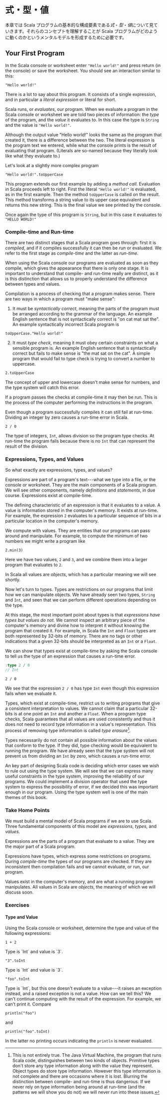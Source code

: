 # 式・型・値

本章では Scala プログラムの基本的な構成要素である*式*・*型*・*値*について見ていきます。それらのコンセプトを理解することが Scala プログラムがどのように動くのかというメンタルモデルを形成するために必要です。

## Your First Program

In the Scala console or worksheet enter `"Hello world!"` and press return (in the console) or save the worksheet. You should see an interaction similar to this:

```tut:book
"Hello world!"
```

There is a lot to say about this program. It consists of a single expression, and in particular a *literal expression* or literal for short.

Scala runs, or *evaluates*, our program. When we evaluate a program in the Scala console or worksheet we are told two pieces of information: the *type* of the program, and the *value* it evaluates to. In this case the type is `String` and the value is `"Hello world!"`.

Although the output value "Hello world!" looks the same as the program that created it, there is a difference between the two. The literal expression is the program text we entered, while what the console prints is the result of evaluating that program. (Literals are so-named because they literally look like what they evaluate to.)

Let's look at a slightly more complex program

```tut:book
"Hello world!".toUpperCase
```

This program extends our first example by adding a *method call*. Evaluation in Scala proceeds left to right. First the literal `"Hello world!"` is evaluated, as in the first example. Then the method `toUpperCase` is called on the result. This method transforms a string value to its upper case equivalent and returns this new string. This is the final value we see printed by the console.

Once again the type of this program is `String`, but in this case it evaluates to `"HELLO WORLD!"`

### Compile-time and Run-time

There are two distinct stages that a Scala program goes through: first it is *compiled*, and if it compiles successfully it can then be *run* or evaluated. We refer to the first stage as *compile-time* and the latter as *run-time*.

When using the Scala console our programs are evaluated as soon as they compile, which gives the appearance that there is only one stage. It is important to understand that compile- and run-time really are distinct, as it is this distinction that allows us to properly understand the difference between types and values.

Compilation is a process of checking that a program makes sense. There are two ways in which a program must "make sense":

1. It must be *syntactically correct*, meaning the parts of the program must be arranged according to the grammar of the language. An example English sentence that is not syntactically correct is "on cat mat sat the". An example syntactically incorrect Scala program is

```tut:book:fail
toUpperCase."Hello world!"
```

2. It must *type check*, meaning it must obey certain constraints on what a sensible program is. An example English sentence that is syntactically correct but fails to make sense is "the mat sat on the cat". A simple program that would fail to type check is trying to convert a number to uppercase.

```tut:book:fail
2.toUpperCase
```

The concept of upper and lowercase doesn't make sense for numbers, and the type system will catch this error.

If a program passes the checks at compile-time it may then be run. This is the process of the computer performing the instructions in the program.

Even though a program successfully compiles it can still fail at run-time. Dividing an integer by zero causes a run-time error in Scala.

```tut:book:fail
2 / 0
```

The type of integers, `Int`, allows division so the program type checks. At run-time the program fails because there is no `Int` that can represent the result of the division.


### Expressions, Types, and Values

So what exactly are expressions, types, and values?

Expressions are part of a program's text---what we type into a file, or the console or worksheet. They are the main components of a Scala program. We will see other components, namely *definitions* and *statements*, in due course. Expressions exist at compile-time.

The defining characteristic of an expression is that it evaluates to a value. A value is information stored in the computer's memory. It exists at run-time. For example, the expression `2` evaluates to a particular sequence of bits in a particular location in the computer's memory.

We compute with values. They are entities that our programs can pass around and manipulate. For example, to compute the minimum of two numbers we might write a program like

```tut:book
2.min(3)
```

Here we have two values, `2` and `3`, and we combine them into a larger program that evaluates to `2`.

In Scala all values are *objects*, which has a particular meaning we will see shortly.

Now let's turn to types. Types are restrictions on our programs that limit how we can manipulate objects. We have already seen two types, `String` and `Int`, and seen that we can perform different operations depending on the type.

At this stage, the most important point about types is that *expressions have types but values do not*. We cannot inspect an arbitrary piece of the computer's memory and divine how to interpret it without knowing the program that created it. For example, in Scala the `Int` and `Float` types are both represented by 32-bits of memory. There are no tags or other indications that a given 32-bits should be interpreted as an `Int` or a `Float`.

We can show that types exist at compile-time by asking the Scala console to tell us the type of an expression that causes a run-time error.

```scala
:type 2 / 0
// Int
```

```tut:book:fail
2 / 0
```

We see that the expression `2 / 0` has type `Int` even though this expression fails when we evaluate it.

Types, which exist at compile-time, restrict us to writing programs that give a consistent interpretation to values. We cannot claim that a particular 32-bits is at one point an `Int` and another a `Float`. When a program type checks, Scala guarantees that all values are used consistently and thus it does not need to record type information in a value's representation. This process of removing type information is called *type erasure*[^type-erasure].

[^type-erasure]: This is not entirely true. The Java Virtual Machine, the program that runs Scala code, distinguishes between two kinds of objects. Primitive types don't store any type information along with the value they represent. Object types do store type information. However this type information is not complete and there are occasions where it is lost. Blurring the distinction between compile- and run-time is thus dangerous. If we never rely on type information being around at run-time (and the patterns we will show you do not) we will never run into these issues.

Types necessarily do not contain all possible information about the values that conform to the type. If they did, type checking would be equivalent to running the program. We have already seen that the type system will not prevent us from dividing an `Int` by zero, which causes a run-time error.

An key part of designing Scala code is deciding which error cases we wish to rule out using the type system. We will see that we can express many useful constraints in the type system, improving the reliability of our programs. We could implement a division operator that used the type system to express the possibility of error, if we decided this was important enough in our program. Using the type system well is one of the main themes of this book.


### Take Home Points

We must build a mental model of Scala programs if we are to use Scala. Three fundamental components of this model are *expressions*, *types*, and *values*.

Expressions are the parts of a program that evaluate to a value. They are the major part of a Scala program.

Expressions have types, which express some restrictions on programs. During *compile-time* the types of our programs are checked. If they are inconsistent then compilation fails and we cannot evaluate, or run, our program.

Values exist in the computer's memory, and are what a running program manipulates. All values in Scala are *objects*, the meaning of which we will discuss soon.


### Exercises

#### Type and Value

Using the Scala console or worksheet, determine the type and value of the following expressions:

```tut:book:silent
1 + 2
```

<div class="solution">
Type is `Int` and value is `3`.
</div>

```tut:book:silent
"3".toInt
```

<div class="solution">
Type is `Int` and value is `3`.
</div>

```tut:book:fail:silent
"foo".toInt
```

<div class="solution">
Type is `Int`, but this one doesn't evaluate to a value---it raises an exception instead, and a raised exception is not a value. How can we tell this? We can't continue computing with the result of the expression. For example, we can't print it. Compare

```tut:book
println("foo")
```

and

```tut:book:fail
println("foo".toInt)
```

In the latter no printing occurs indicating the `println` is never evaluated.
</div>
